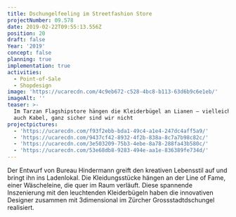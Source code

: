 ```yaml
---
title: Dschungelfeeling im Streetfashion Store
projectNumber: 09.578
date: 2019-02-22T09:55:13.556Z
position: 20
draft: false
Year: '2019'
concept: false
planning: true
implementation: true
activities:
  - Point-of-Sale
  - Shopdesign
image: 'https://ucarecdn.com/4c9eb672-c528-4bc8-b113-63d6b9c6e1eb/'
imageAlt: ''
teaser: >-
  Im Tarzan Flagshipstore hängen die Kleiderbügel an Lianen – vielleicht sind es
  auch Kabel, ganz sicher sind wir nicht
projectpictures:
  - 'https://ucarecdn.com/f93f2ebb-bda1-49c4-a1e4-247dc4aff5a9/'
  - 'https://ucarecdn.com/9437cf42-8932-4f2b-838a-8c7a7b98c82c/'
  - 'https://ucarecdn.com/3e503209-75b3-4ebe-8a78-288fa43b580c/'
  - 'https://ucarecdn.com/53e68db8-9283-494e-aa1e-836389fe734d/'
---
```

Der Entwurf von Bureau Hindermann greift den kreativen Lebensstil auf und bringt ihn ins Ladenlokal. Die Kleidungsstücke hängen an der Line of Fame, einer Wäscheleine, die quer im Raum verläuft. Diese spannende Inszenierung mit den leuchtenden Kleiderbügeln haben die innovativen Designer zusammen mit 3dimensional im Zürcher Grossstadtdschungel realisiert.
